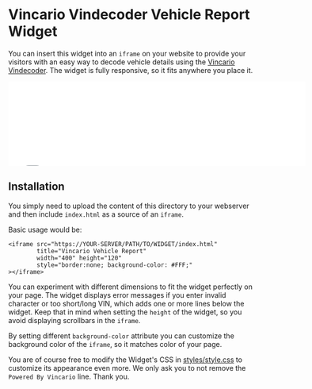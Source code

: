 # Vincario Vindecoder Vehicle Report Widget
You can insert this widget into an `iframe` on your website to provide your visitors with an easy way
to decode vehicle details using the [Vincario Vindecoder](https://vindecoder.eu/). The widget is fully
responsive, so it fits anywhere you place it.

<div style="text-align: center;">
    <iframe src="index.html" title="Vindecoder Widget" width="600" height="170" style="border:none; background-color: #FFF;"></iframe>
</div>

## Installation
You simply need to upload the content of this directory to your webserver and then include `index.html`
as a source of an `iframe`.

Basic usage would be:
```
<iframe src="https://YOUR-SERVER/PATH/TO/WIDGET/index.html"
        title="Vincario Vehicle Report"
        width="400" height="120"
        style="border:none; background-color: #FFF;"
></iframe>
```
You can experiment with different dimensions to fit the widget perfectly on your page. The widget 
displays error messages if you enter invalid character or too short/long VIN, which adds one or 
more lines below the widget. Keep that in mind when setting the `height` of the widget, so you avoid
displaying scrollbars in the `iframe`.

By setting different `background-color` attribute you can customize the background color of the `iframe`,
so it matches color of your page.

You are of course free to modify the Widget's CSS in [styles/style.css](styles/style.css) to customize
its appearance even more. We only ask you to not remove the `Powered By Vincario` line. Thank you.
